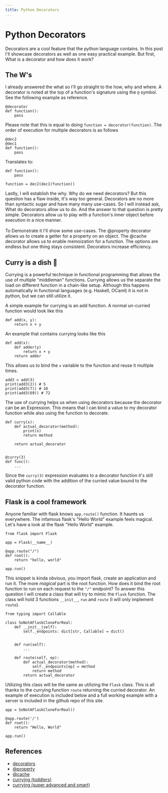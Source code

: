 ```yaml
---
title: Python Decorators
...
```


# Python Decorators

Decorators are a cool feature that the python language contains. In this post I'll showcase decorators as well as one easy practical example. But first, What is a decorator and how does it work?

## The W's

I already answered the what so I'll go straight to the how, why and where.
A decorator is noted at the top of a function's signature using the `@` symbol. See the following example as reference.

```
@decorator
def function():
    pass
```

Please note that this is equal to doing `function = decorator(function)`. The order of execution for multiple decorators is as follows

```
@dec2
@dec1
def function():
    pass
```

Translates to:

```
def function():
    pass

function = dec2(dec1(function))
```

Lastly, I will establish the why. Why do we need decorators? But this question has a flaw inside, It's way too general. Decorators are no more than syntactic sugar and have many many use-cases. So I will instead ask, What do decorators allow us to do. And the answer to that question is pretty simple. Decorators allow us to play with a function's inner object before execution in a nice manner.
<br><br>
To Demonstrate it I'll show some use-cases. The @property decorator allows us to create a getter for a property on an object. The @cache decorator allows us to enable memoization for a function. The options are endless but one thing stays consistent. Decorators increase efficiency.

## Curry is a dish 🥘
Currying is a powerful technique in functional programming that allows the use of multiple "middleman" functions. Currying allows us the separate the load on different function in a chain-like setup. Although this happens automatically in functional languages (e.g. Haskell, OCaml) it is not in python, but we can still utilize it.

A simple example for currying is an add function. A normal un-curried function would look like this
```
def add(x, y):
    return x + y
```

An example that contains currying looks like this
```
def add(x):
    def adder(y)
        return x + y
    return adder
```

This allows us to bind the `x` variable to the function and reuse it multiple times. 
```
add3 = add(3)
print(add3(2)) # 5
print(add3(7)) # 10
print(add3(69)) # 72
```

The use of currying helps us when using decorators because the decorator can be an Expression. This means that I can bind a value to my decorator function while also using the function to decorate.

```
def curry(x):
    def actual_decorator(method):
        print(x)
        return method

    return actual_decorator
    

@curry(3)
def func():
    ...
```

Since the `curry(3)` expression evaluates to a decorator function it's still valid python code with the addition of the curried value bound to the decorator function.

## Flask is a cool framework

Anyone familiar with flask knows `app.route()` function. It haunts us everywhere. The infamous flask's "Hello World" example feels magical. Let's have a look at the flask "Hello World" example.

```
from flask import Flask

app = Flask(__name__)

@app.route("/")
def root():
    return "hello, world"

app.run()
```

This snippet is kinda obvious, you import flask, create an application and run it. The more *magical* part is the root function. How does it bind the root function to run on each request to the `"/"` endpoint? To answer this question I will create a class that will try to mimic the `Flask` function. The class will hold 3 functions `__init__`, `run` and `route` (I will only implement `route`).


```
from typing import Callable

class SoNotAFlaskCloneForReal:
    def __init__(self):
        self._endpoints: dict[str, Callable] = dict()


    def run(self):
        ...

    def route(self, ep):
        def actual_decorator(method):
            self._endpoints[ep] = method
            return method
        return actual_decorator
```

Utilizing this class will be the same as utilizing the `Flask` class. This is all thanks to the currying function `route` returning the curried decorator. An example of execution is included below and a full working example with a server is included in the github repo of this site.

```
app = SoNotAFlaskCloneForReal()

@app.route('/')
def root():
    return "Hello, World"

app.run()
```

## References
- [decorators](https://peps.python.org/pep-0318/)
- [@property](https://docs.python.org/3/library/functions.html#property)
- [@cache](https://docs.python.org/3/library/functools.html#functools.cache)
- [currying (toddlers)](https://www.linkedin.com/advice/0/what-currying-functional-programming-how-can-you-bfyhe)
- [currying (super advanced and smart)](https://wiki.haskell.org/Currying)